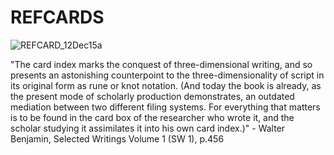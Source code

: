 REFCARDS
========
![REFCARD_12Dec15a](https://historiotheque.files.wordpress.com/2016/01/refcard_12dec15b.jpg)

"The card index marks the conquest of three-dimensional writing, and so presents an astonishing counterpoint to the three-dimensionality of script in its original form as rune or knot notation. (And today the book is already, as the present mode of scholarly production demonstrates, an outdated mediation between two different filing systems. For everything that matters is to be found in the card box of the researcher who wrote it, and the scholar studying it assimilates it into his own card index.)"    - Walter Benjamin, Selected Writings Volume 1 (SW 1), p.456
